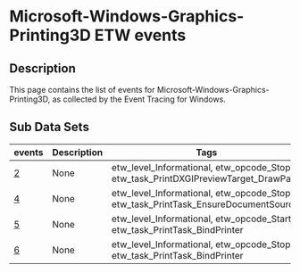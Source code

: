 # Microsoft-Windows-Graphics-Printing3D ETW events

## Description
This page contains the list of events for Microsoft-Windows-Graphics-Printing3D, as collected by the Event Tracing for Windows.

## Sub Data Sets
|events|Description|Tags|
|---|---|---|
|[2](events/event-2.md)|None|etw_level_Informational, etw_opcode_Stop, etw_task_PrintDXGIPreviewTarget_DrawPage|
|[4](events/event-4.md)|None|etw_level_Informational, etw_opcode_Stop, etw_task_PrintTask_EnsureDocumentSource|
|[5](events/event-5.md)|None|etw_level_Informational, etw_opcode_Start, etw_task_PrintTask_BindPrinter|
|[6](events/event-6.md)|None|etw_level_Informational, etw_opcode_Stop, etw_task_PrintTask_BindPrinter|
